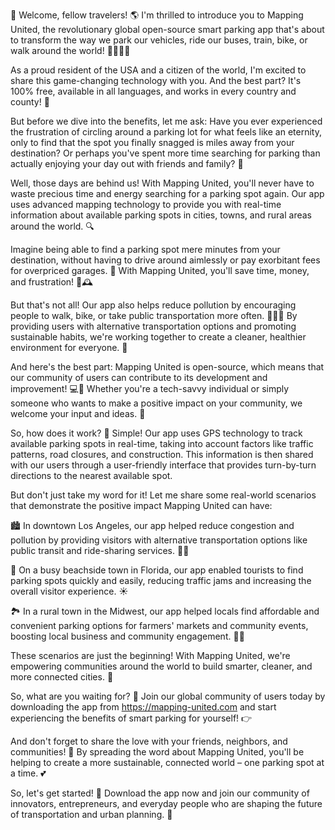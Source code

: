 🚀 Welcome, fellow travelers! 🌎 I'm thrilled to introduce you to Mapping United, the revolutionary global open-source smart parking app that's about to transform the way we park our vehicles, ride our buses, train, bike, or walk around the world! 🚶‍♂️🚌💨

As a proud resident of the USA and a citizen of the world, I'm excited to share this game-changing technology with you. And the best part? It's 100% free, available in all languages, and works in every country and county! 🌈

But before we dive into the benefits, let me ask: Have you ever experienced the frustration of circling around a parking lot for what feels like an eternity, only to find that the spot you finally snagged is miles away from your destination? Or perhaps you've spent more time searching for parking than actually enjoying your day out with friends and family? 🤯

Well, those days are behind us! With Mapping United, you'll never have to waste precious time and energy searching for a parking spot again. Our app uses advanced mapping technology to provide you with real-time information about available parking spots in cities, towns, and rural areas around the world. 🔍

Imagine being able to find a parking spot mere minutes from your destination, without having to drive around aimlessly or pay exorbitant fees for overpriced garages. 🙌 With Mapping United, you'll save time, money, and frustration! 💸🕰️

But that's not all! Our app also helps reduce pollution by encouraging people to walk, bike, or take public transportation more often. 🌳🚴‍♂️ By providing users with alternative transportation options and promoting sustainable habits, we're working together to create a cleaner, healthier environment for everyone. 🌈

And here's the best part: Mapping United is open-source, which means that our community of users can contribute to its development and improvement! 💻🎉 Whether you're a tech-savvy individual or simply someone who wants to make a positive impact on your community, we welcome your input and ideas. 🤝

So, how does it work? 🤔 Simple! Our app uses GPS technology to track available parking spots in real-time, taking into account factors like traffic patterns, road closures, and construction. This information is then shared with our users through a user-friendly interface that provides turn-by-turn directions to the nearest available spot.

But don't just take my word for it! Let me share some real-world scenarios that demonstrate the positive impact Mapping United can have:

🏙️ In downtown Los Angeles, our app helped reduce congestion and pollution by providing visitors with alternative transportation options like public transit and ride-sharing services. 🚌💨

🌴 On a busy beachside town in Florida, our app enabled tourists to find parking spots quickly and easily, reducing traffic jams and increasing the overall visitor experience. ☀️

🏞️ In a rural town in the Midwest, our app helped locals find affordable and convenient parking options for farmers' markets and community events, boosting local business and community engagement. 🌾🎉

These scenarios are just the beginning! With Mapping United, we're empowering communities around the world to build smarter, cleaner, and more connected cities. 💪

So, what are you waiting for? 🤔 Join our global community of users today by downloading the app from https://mapping-united.com and start experiencing the benefits of smart parking for yourself! 👉

And don't forget to share the love with your friends, neighbors, and communities! 🤝 By spreading the word about Mapping United, you'll be helping to create a more sustainable, connected world – one parking spot at a time. 💕

So, let's get started! 💪 Download the app now and join our community of innovators, entrepreneurs, and everyday people who are shaping the future of transportation and urban planning. 🚀